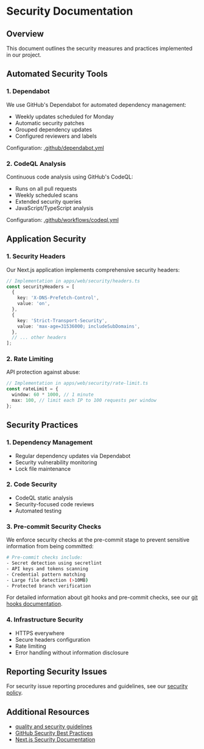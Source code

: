 # Security Documentation

## Overview

This document outlines the security measures and practices implemented in our project.

## Automated Security Tools

### 1. Dependabot

We use GitHub's Dependabot for automated dependency management:

- Weekly updates scheduled for Monday
- Automatic security patches
- Grouped dependency updates
- Configured reviewers and labels

Configuration: [.github/dependabot.yml](../../.github/dependabot.yml)

### 2. CodeQL Analysis

Continuous code analysis using GitHub's CodeQL:

- Runs on all pull requests
- Weekly scheduled scans
- Extended security queries
- JavaScript/TypeScript analysis

Configuration: [.github/workflows/codeql.yml](../../.github/workflows/codeql.yml)

## Application Security

### 1. Security Headers

Our Next.js application implements comprehensive security headers:

```typescript
// Implementation in apps/web/security/headers.ts
const securityHeaders = [
  {
    key: 'X-DNS-Prefetch-Control',
    value: 'on',
  },
  {
    key: 'Strict-Transport-Security',
    value: 'max-age=31536000; includeSubDomains',
  },
  // ... other headers
];
```

### 2. Rate Limiting

API protection against abuse:

```typescript
// Implementation in apps/web/security/rate-limit.ts
const rateLimit = {
  window: 60 * 1000, // 1 minute
  max: 100, // limit each IP to 100 requests per window
};
```

## Security Practices

### 1. Dependency Management

- Regular dependency updates via Dependabot
- Security vulnerability monitoring
- Lock file maintenance

### 2. Code Security

- CodeQL static analysis
- Security-focused code reviews
- Automated testing

### 3. Pre-commit Security Checks

We enforce security checks at the pre-commit stage to prevent sensitive information from being committed:

```bash
# Pre-commit checks include:
- Secret detection using secretlint
- API keys and tokens scanning
- Credential pattern matching
- Large file detection (>10MB)
- Protected branch verification
```

For detailed information about git hooks and pre-commit checks, see our [git hooks documentation](../git_hooks.md).

### 4. Infrastructure Security

- HTTPS everywhere
- Secure headers configuration
- Rate limiting
- Error handling without information disclosure

## Reporting Security Issues

For security issue reporting procedures and guidelines, see our [security policy](../../.github/security.md).

## Additional Resources

- [quality and security guidelines](../quality_and_security.md)
- [GitHub Security Best Practices](https://docs.github.com/en/code-security)
- [Next.js Security Documentation](https://nextjs.org/docs/authentication)
